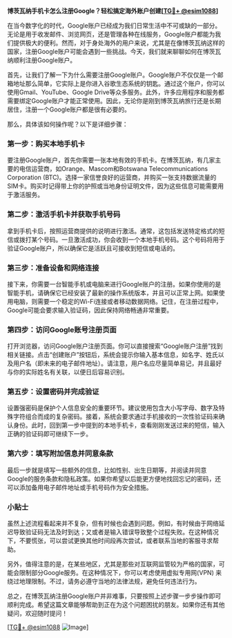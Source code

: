 **博茨瓦纳手机卡怎么注册Google？轻松搞定海外账户创建[[TG💪+ @esim1088](https://t.me/s/esim1088)]**

在当今数字化的时代，Google账户已经成为我们日常生活中不可或缺的一部分。无论是用于收发邮件、浏览网页，还是管理各种在线服务，Google账户都能为我们提供极大的便利。然而，对于身处海外的用户来说，尤其是在像博茨瓦纳这样的国家，注册Google账户可能会遇到一些挑战。今天，我们就来聊聊如何在博茨瓦纳顺利注册Google账户。

首先，让我们了解一下为什么需要注册Google账户。Google账户不仅仅是一个邮箱地址那么简单，它实际上是你进入谷歌生态系统的钥匙。通过这个账户，你可以使用Gmail、YouTube、Google Drive等众多服务。此外，许多应用程序和服务都需要绑定Google账户才能正常使用。因此，无论你是刚到博茨瓦纳旅行还是长期居住，注册一个Google账户都是很有必要的。

那么，具体该如何操作呢？以下是详细步骤：

### 第一步：购买本地手机卡

要注册Google账户，首先你需要一张本地有效的手机卡。在博茨瓦纳，有几家主要的电信运营商，如Orange、Mascom和Botswana Telecommunications Corporation (BTC)。选择一家信誉良好的运营商，并购买一张支持数据流量的SIM卡。购买时记得带上你的护照或当地身份证明文件，因为这些信息可能需要用于激活服务。

### 第二步：激活手机卡并获取手机号码

拿到手机卡后，按照运营商提供的说明进行激活。通常，这包括发送特定格式的短信或拨打某个号码。一旦激活成功，你会收到一个本地手机号码。这个号码将用于验证Google账户，所以确保它是活跃且可接收到短信或电话的。

### 第三步：准备设备和网络连接

接下来，你需要一台智能手机或电脑来进行Google账户的注册。如果你使用的是智能手机，请确保它已经安装了最新的操作系统版本，并且可以正常上网。如果使用电脑，则需要一个稳定的Wi-Fi连接或者移动数据网络。记住，在注册过程中，Google可能会要求输入验证码，因此保持网络畅通非常重要。

### 第四步：访问Google账号注册页面

打开浏览器，访问Google账户注册页面。你可以直接搜索“Google账户注册”找到相关链接。点击“创建账户”按钮后，系统会提示你输入基本信息，如名字、姓氏以及用户名（即未来的电子邮件地址）。请注意，用户名应尽量简单易记，并且最好与你的实际姓名有关联，以便日后容易识别。

### 第五步：设置密码并完成验证

设置强密码是保护个人信息安全的重要环节。建议使用包含大小写字母、数字及特殊字符组合而成的复杂密码。接着，系统会要求通过手机接收的一次性验证码来确认身份。此时，回到第一步中提到的本地手机卡，查看刚刚发送过来的短信，输入正确的验证码即可继续下一步。

### 第六步：填写附加信息并同意条款

最后一步就是填写一些额外的信息，比如性别、出生日期等，并阅读并同意Google的服务条款和隐私政策。如果你希望以后能更方便地找回忘记的密码，还可以添加备用电子邮件地址或手机号码作为安全措施。

### 小贴士

虽然上述流程看起来并不复杂，但有时候也会遇到问题。例如，有时候由于网络延迟导致验证码无法及时到达；又或者是输入错误导致整个过程失败。在这种情况下，不要慌张，可以尝试更换其他时间段再次尝试，或者联系当地的客服寻求帮助。

另外，值得注意的是，在某些地区，尤其是那些对互联网监管较为严格的国家，可能会限制部分Google服务。在这种情况下，你可以考虑使用虚拟专用网(VPN) 来绕过地理限制。不过，请务必遵守当地的法律法规，避免任何违法行为。

总之，在博茨瓦纳注册Google账户并非难事，只要按照上述步骤一步步操作即可顺利完成。希望这篇文章能够帮助到正在为这个问题困扰的朋友。如果你还有其他疑问，欢迎随时提问！

[[TG💪+ @esim1088](https://t.me/s/esim1088) ![Image](https://i.postimg.cc/4NQfJmqS/Snipaste-2025-05-13-00-14-12.png)]